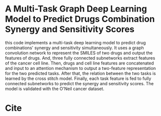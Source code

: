 
# A Multi-Task Graph Deep Learning Model to Predict Drugs Combination Synergy and Sensitivity Scores  
this code implements  a multi-task deep learning model to predict drug combinations' synergy and sensitivity simultaneously. It uses a graph convolution network to represent the SMILES of two drugs and output the features of drugs. And, three fully connected subnetworks extract features of the cancer cell line. Then, drugs and cell line features are concatenated and input to an attention mechanism to output a two-feature representation for the two predicted tasks. After that, the relation between the two tasks is learned by the cross stitch model. Finally, each task feature is fed to fully connected subnetworks to predict the synergy and sensitivity scores. The model is validated with the O'Neil cancer dataset. 
# Cite
